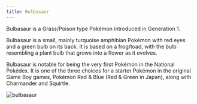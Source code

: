 ```yaml
---
title: Bulbasaur
---
```

Bulbasaur is a Grass/Poison type Pokémon introduced in Generation 1.

Bulbasaur is a small, mainly turquoise amphibian Pokémon with red eyes and a green bulb on its back. It is based on a frog/toad, with the bulb resembling a plant bulb that grows into a flower as it evolves.

Bulbasaur is notable for being the very first Pokémon in the National Pokédex. It is one of the three choices for a starter Pokémon in the original Game Boy games, Pokémon Red & Blue (Red & Green in Japan), along with Charmander and Squirtle.

![bulbasaur](https://img.pokemondb.net/artwork/avif/bulbasaur.avif)
